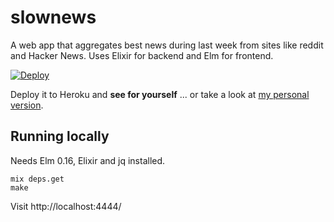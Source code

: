 # slownews

A web app that aggregates best news during last week from sites like reddit and Hacker News. Uses Elixir for backend and Elm for frontend. 

[![Deploy](https://www.herokucdn.com/deploy/button.svg)](https://heroku.com/deploy)

Deploy it to Heroku and **see for yourself** ... or take a look at [my personal version](http://slownews-naivete.herokuapp.com).

## Running locally

Needs Elm 0.16, Elixir and jq installed.

```
mix deps.get
make
```

Visit http://localhost:4444/
